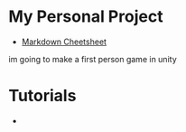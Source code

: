 # My Personal Project
- [Markdown Cheetsheet](https://github.com/adam-p/markdown-here/wiki/Markdown-Cheatsheet)

im going to make a first person game in unity

# Tutorials
- 
